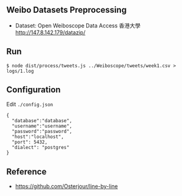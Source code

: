 ## Weibo Datasets Preprocessing

- Dataset: Open Weiboscope Data Access 香港大學 http://147.8.142.179/datazip/

## Run

```
$ node dist/process/tweets.js ../Weiboscope/tweets/week1.csv > logs/1.log
```

## Configuration

Edit `./config.json`

```
{
  "database":"database",
  "username":"username",
  "password":"password",
  "host":"localhost",
  "port": 5432,
  "dialect": "postgres"  
}
```

## Reference
- https://github.com/Osterjour/line-by-line